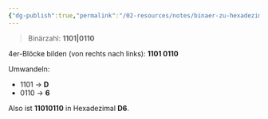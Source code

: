```yaml
---
{"dg-publish":true,"permalink":"/02-resources/notes/binaer-zu-hexadezimal/","tags":["mathe/hexadezimal","mathe/binärzahlen"],"noteIcon":"","updated":"2025-09-05T10:12:28.455+02:00"}
---
```


>Binärzahl: **1101|0110**

4er-Blöcke bilden (von rechts nach links): **1101 0110**

Umwandeln:

- 1101 → **D**
- 0110 → **6**

Also ist **11010110** in Hexadezimal **D6**.